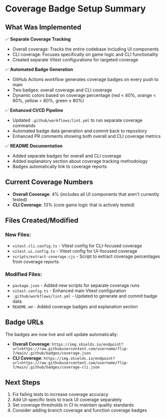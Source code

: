 # Coverage Badge Setup Summary

## What Was Implemented

✅ **Separate Coverage Tracking**
- Overall coverage: Tracks the entire codebase including UI components
- CLI coverage: Focuses specifically on game logic and CLI functionality
- Created separate Vitest configurations for targeted coverage

✅ **Automated Badge Generation**
- GitHub Actions workflow generates coverage badges on every push to main
- Two badges: overall coverage and CLI coverage
- Dynamic colors based on coverage percentage (red < 40%, orange < 60%, yellow < 80%, green ≥ 80%)

✅ **Enhanced CI/CD Pipeline**
- Updated `.github/workflows/lint.yml` to run separate coverage commands
- Automated badge data generation and commit back to repository
- Enhanced PR comments showing both overall and CLI coverage metrics

✅ **README Documentation**
- Added separate badges for overall and CLI coverage
- Added explanatory section about coverage tracking methodology
- Badges automatically link to coverage reports

## Current Coverage Numbers

- **Overall Coverage**: 4% (includes all UI components that aren't currently tested)
- **CLI Coverage**: 13% (core game logic that is actively tested)

## Files Created/Modified

### New Files:
- `vitest.cli.config.ts` - Vitest config for CLI-focused coverage
- `vitest.ui.config.ts` - Vitest config for UI-focused coverage  
- `scripts/extract-coverage.cjs` - Script to extract coverage percentages from coverage reports

### Modified Files:
- `package.json` - Added new scripts for separate coverage runs
- `vitest.config.ts` - Enhanced main Vitest configuration
- `.github/workflows/lint.yml` - Updated to generate and commit badge data
- `README.md` - Added coverage badges and explanation section

## Badge URLs

The badges are now live and will update automatically:

- **Overall Coverage**: `https://img.shields.io/endpoint?url=https://raw.githubusercontent.com/username/flip-7/main/.github/badges/coverage.json`
- **CLI Coverage**: `https://img.shields.io/endpoint?url=https://raw.githubusercontent.com/username/flip-7/main/.github/badges/coverage-cli.json`

## Next Steps

1. Fix failing tests to increase coverage accuracy
2. Add UI-specific tests to track UI coverage separately
3. Set coverage thresholds in CI to maintain quality standards
4. Consider adding branch coverage and function coverage badges
